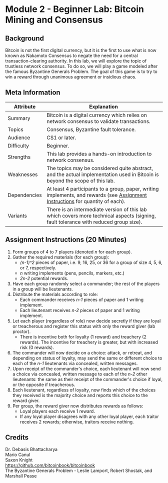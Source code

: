 # Module 2 - Beginner Lab: Bitcoin Mining and Consensus

## Background
Bitcoin is not the first digital currency, but it is the first to use what is now known as Nakamoto Consensus to negate the need for a central transaction-clearing authority. In this lab, we will explore the topic of trustless network consensus. To do so, we will play a game modeled after the famous Byzantine Generals Problem. The goal of this game is to try to win a reward through unanimous agreement or insidious chaos.

## Meta Information
| Attribute | Explanation |
| - | - |
| Summary | Bitcoin is a digital currency which relies on network consensus to validate transactions. |
| Topics | Consensus, Byzantine fault tolerance. |
| Audience | CS1 or later. |
| Difficulty | Beginner. |
| Strengths | This lab provides a hands-on introduction to network consensus. |
| Weaknesses | The topics may be considered quite abstract, and the actual implementation used in Bitcoin is beyond the scope of this lab. |
| Dependencies | At least 4 participants to a group, paper, writing implements, and rewards (see [Assignment Instructions](#assignment-instructions) for quantity of each). |
| Variants | There is an intermediate version of this lab which covers more technical aspects (signing, fault tolerance with reduced group size). |

## Assignment Instructions (20 Minutes)
1. Form groups of 4 to 7 players (denoted _n_ for each group).
2. Gather the required materials (for each group):
    * _(n-1)^2_ pieces of paper, i.e. 9, 16, 25, or 36 for a group of size 4, 5, 6, or 7, respectively.
    * _n_ writing implements (pens, pencils, markers, etc.)
    * _2n-2_ potential rewards.
3. Have each group randomly select a commander; the rest of the players in a group will be lieutenants.
4. Distribute the materials according to role:
    * Each commander receives _n-1_ pieces of paper and 1 writing implement.
    * Each lieutenant receives _n-2_ pieces of paper and 1 writing implement.
5. Let each player (regardless of role) now decide secretly if they are loyal or treacherous and register this status with only the reward giver (lab proctor).
    * There is incentive both for loyalty (1 reward) and treachery (2 rewards). The incentive for treachery is greater, but with increased risk (0 rewards).
6. The commander will now decide on a choice: attack, or retreat, and depending on status of loyalty, may send the same or different choice to each of the _n-1_ lieutenants via concealed, written messages.
7. Upon receipt of the commander's choice, each lieutenant will now send a choice via concealed, written message to each of the _n-2_ other lieutenants: the same as their receipt of the commander's choice if loyal, or the opposite if treacherous.
8. Each lieutenant, regardless of loyalty, now finds which of the choices they received is the majority choice and reports this choice to the reward giver.
9. Per group, the reward giver now distributes rewards as follows:
    * Loyal players each receive 1 reward.
    * If any loyal player disagrees with any other loyal player, each traitor receives 2 rewards; otherwise, traitors receive nothing.

## Credits
Dr. Debasis Bhattacharya  
Mario Canul  
Saxon Knight  
https://github.com/bitcoinbook/bitcoinbook  
The Byzantine Generals Problem - Leslie Lamport, Robert Shostak, and Marshall Pease
